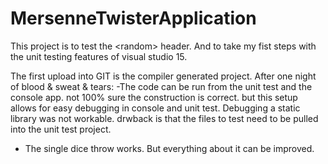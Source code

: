 # MersenneTwisterApplication
This project is to test the &lt;random> header. And to take my fist steps with the unit testing features of visual studio 15. 

The first upload into GIT is the compiler generated project.
After one night of blood & sweat & tears:
-The code can be run from the unit test and the console app. not 100% sure the construction is correct. but this setup allows for easy debugging in console and unit test. Debugging a static library was not workable. drwback is that the files to test need to be pulled into the unit test project.
- The single dice throw works. But everything about it can be improved. 
